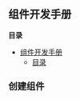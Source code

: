<!-- START doctoc generated TOC please keep comment here to allow auto update -->
<!-- DON'T EDIT THIS SECTION, INSTEAD RE-RUN doctoc TO UPDATE -->
## 组件开发手册

**目录**

- [组件开发手册](#%E7%BB%84%E4%BB%B6%E5%BC%80%E5%8F%91%E6%89%8B%E5%86%8C)
  - [目录](#%E7%9B%AE%E5%BD%95)


[^-^]:
    注释的写法
[comment]: <> ( 注释的写法 )
[//]: <> ( 注释的写法 )

[//]: <> (
    "有道生成Markdown目录方法：[toc]
    全局安装doctoc插件:
    npm i doctoc -g //install 简写 i
    假如你的markdown文件在work/demo.md文件下，
    只需要cd work 切换到当前文件目录下，执行
    doctoc demo.md文件，即可在文档中自动生成目录。")


<font size=4>

#### 创建组件






